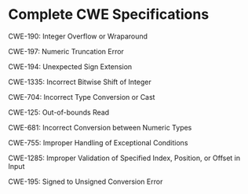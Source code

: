 

# Complete CWE Specifications

CWE-190: Integer Overflow or Wraparound

CWE-197: Numeric Truncation Error

CWE-194: Unexpected Sign Extension

CWE-1335: Incorrect Bitwise Shift of Integer

CWE-704: Incorrect Type Conversion or Cast

CWE-125: Out-of-bounds Read

CWE-681: Incorrect Conversion between Numeric Types

CWE-755: Improper Handling of Exceptional Conditions

CWE-1285: Improper Validation of Specified Index, Position, or Offset in Input

CWE-195: Signed to Unsigned Conversion Error
